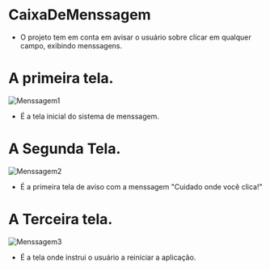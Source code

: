 # CaixaDeMenssagem

- O projeto tem em conta em avisar o usuário sobre clicar em qualquer campo, exibindo menssagens.

# A primeira tela.
![Menssagem1](https://user-images.githubusercontent.com/92746966/183507793-55cd4fcb-5e9b-4836-8ac1-ade4f2a11d8d.png)
- É a tela inicial do sistema de menssagem.

# A Segunda Tela.
![Menssagem2](https://user-images.githubusercontent.com/92746966/183507982-a4a170c7-7b38-400a-b029-ebdc8eec1672.png)
- É a primeira tela de aviso com a menssagem "Cuidado onde você clica!"

# A Terceira tela.
![Menssagem3](https://user-images.githubusercontent.com/92746966/183508174-3e5ef80a-ae01-43ca-8937-e22e353d1bdb.png)
- É a tela onde instrui o usuário a reiniciar a aplicação.
